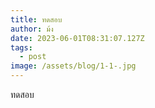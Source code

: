 ```yaml
---
title: ทดสอบ
author: ม้ง
date: 2023-06-01T08:31:07.127Z
tags:
  - post
image: /assets/blog/1-1-.jpg
---
```

ท﻿ดสอบ